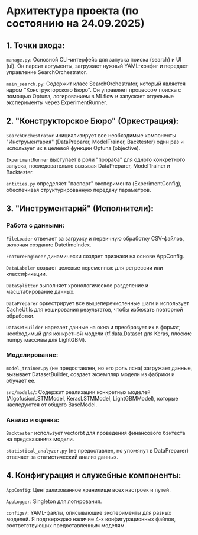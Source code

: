 Архитектура проекта (по состоянию на 24.09.2025)
================================================

## 1. Точки входа:

``manage.py``: Основной CLI-интерфейс для запуска поиска (search) и UI (ui). Он парсит аргументы, загружает нужный YAML-конфиг и передает управление SearchOrchestrator.

``main_search.py``: Содержит класс SearchOrchestrator, который является ядром "Конструкторского Бюро". Он управляет процессом поиска с помощью Optuna, логированием в MLflow и запускает отдельные эксперименты через ExperimentRunner.

## 2. "Конструкторское Бюро" (Оркестрация):

``SearchOrchestrator`` инициализирует все необходимые компоненты "Инструментария" (DataPreparer, ModelTrainer, Backtester) один раз и использует их в целевой функции Optuna (objective).

``ExperimentRunner`` выступает в роли "прораба" для одного конкретного запуска, последовательно вызывая DataPreparer, ModelTrainer и Backtester.

``entities.py`` определяет "паспорт" эксперимента (ExperimentConfig), обеспечивая структурированную передачу параметров.

## 3. "Инструментарий" (Исполнители):

### Работа с данными:

``FileLoader`` отвечает за загрузку и первичную обработку CSV-файлов, включая создание DatetimeIndex.

``FeatureEngineer`` динамически создает признаки на основе AppConfig.

``DataLabeler`` создает целевые переменные для регрессии или классификации.

``DataSplitter`` выполняет хронологическое разделение и масштабирование данных.

``DataPreparer`` оркестрирует все вышеперечисленные шаги и использует CacheUtils для кеширования результатов, чтобы избежать повторной обработки.

``DatasetBuilder`` нарезает данные на окна и преобразует их в формат, необходимый для конкретной модели (tf.data.Dataset для Keras, плоские numpy массивы для LightGBM).

### Моделирование:

``model_trainer.py`` (не предоставлен, но его роль ясна) загружает данные, вызывает DatasetBuilder, создает экземпляр модели из фабрики и обучает ее.

``src/models/``: Содержит реализации конкретных моделей (AlgofusionLSTMModel, KerasLSTMModel, LightGBMModel), которые наследуются от общего BaseModel.

### Анализ и оценка:

``Backtester`` использует vectorbt для проведения финансового бэктеста на предсказаниях модели.

``statistical_analyzer.py`` (не предоставлен, но упомянут в DataPreparer) отвечает за статистический анализ данных.

## 4. Конфигурация и служебные компоненты:

``AppConfig``: Централизованное хранилище всех настроек и путей.

``AppLogger``: Singleton для логирования.

``configs/``: YAML-файлы, описывающие эксперименты для разных моделей. Я подтверждаю наличие 4-х конфигурационных файлов, соответствующих предоставленным моделям.

